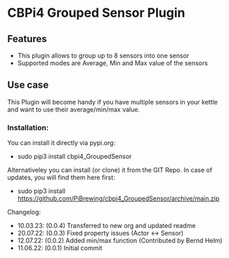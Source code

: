 # CBPi4 Grouped Sensor Plugin

## Features
- This plugin allows to group up to 8 sensors into one sensor
- Supported modes are Average, Min and Max value of the sensors

## Use case
This Plugin will become handy if you have multiple sensors in your kettle and want to use their average/min/max value.

### Installation:

You can install it directly via pypi.org:	
- sudo pip3 install cbpi4_GroupedSensor 

Alternativeley you can install (or clone) it from the GIT Repo. In case of updates, you will find them here first:
- sudo pip3 install https://github.com/PiBrewing/cbpi4_GroupedSensor/archive/main.zip

Changelog:

- 10.03.23: (0.0.4) Transferred to new org and updated readme
- 20.07.22: (0.0.3) Fixed property issues (Actor <-> Sensor)
- 12.07.22: (0.0.2) Added min/max function (Contributed by Bernd Helm)
- 11.06.22: (0.0.1) Initial commit